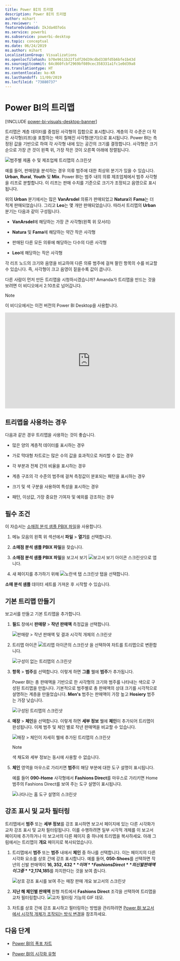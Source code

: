 ```yaml
---
title: Power BI의 트리맵
description: Power BI의 트리맵
author: mihart
ms.reviewer: ''
featuredvideoid: IkJda4O7oGs
ms.service: powerbi
ms.subservice: powerbi-desktop
ms.topic: conceptual
ms.date: 06/24/2019
ms.author: mihart
LocalizationGroup: Visualizations
ms.openlocfilehash: b70e9611b22f1df20d39cdbd338fd5b6bfe1b43d
ms.sourcegitcommit: 64c860fcbf2969bf089cec358331a1fc1e0d39a8
ms.translationtype: HT
ms.contentlocale: ko-KR
ms.lasthandoff: 11/09/2019
ms.locfileid: "73880737"
---
```

# <a name="treemaps-in-power-bi"></a>Power BI의 트리맵

[!INCLUDE [power-bi-visuals-desktop-banner](../includes/power-bi-visuals-desktop-banner.md)]

트리맵은 계층 데이터를 중첩된 사각형의 집합으로 표시합니다. 계층의 각 수준은 더 작은 사각형(리프)을 포함하는 색이 칠해진 사각형(분기)으로 표시됩니다. Power BI는 측정된 값을 기반으로 하여 각 사각형 내에 있는 공간의 크기를 결정합니다. 사각형은 크기순으로 가장 큰 것이 왼쪽 위, 가장 작은 것이 오른쪽 아래에 정렬됩니다.

![범주별 제품 수 및 제조업체 트리맵의 스크린샷](media/power-bi-visualization-treemaps/pbi-nancy-viz-treemap.png)

예를 들어, 판매량을 분석하는 경우 의류 범주에 대한 최상위 분기가 있을 수 있습니다. **Urban**, **Rural**, **Youth** 및 **Mix**. Power BI는 범주 내의 의류 제조업체에서 범주 사각형을 리프로 분할합니다. 이 리프는 판매 수치를 기준으로 크기가 조정되고 음영으로 표시됩니다.

위의 **Urban** 분기에서는 많은 **VanArsdel** 의류가 판매되었고 **Natura**와 **Fama**는 더 적게 판매되었습니다. 그리고 **Leo**는 몇 개만 판매되었습니다. 따라서 트리맵의 **Urban** 분기는 다음과 같이 구성됩니다.

* **VanArsdel**에 해당하는 가장 큰 사각형(왼쪽 위 모서리)

* **Natura** 및 **Fama**에 해당하는 약간 작은 사각형

* 판매된 다른 모든 의류에 해당하는 다수의 다른 사각형

* **Leo**에 해당하는 작은 사각형

각 리프 노드의 크기와 음영을 비교하여 다른 의류 범주에 걸쳐 팔린 항목의 수를 비교할 수 있습니다. 즉, 사각형이 크고 음영이 짙을수록 값이 큽니다.

다른 사람이 먼저 만든 트리맵을 시청하시겠습니까? Amanda가 트리맵을 만드는 것을 보려면 이 비디오에서 2:10초로 넘어갑니다.

   > [!NOTE]
   > 이 비디오에서는 이전 버전의 Power BI Desktop을 사용합니다.
   > 
   > 

<iframe width="560" height="315" src="https://www.youtube.com/embed/IkJda4O7oGs" frameborder="0" allowfullscreen></iframe>

## <a name="when-to-use-a-treemap"></a>트리맵을 사용하는 경우

다음과 같은 경우 트리맵을 사용하는 것이 좋습니다.

* 많은 양의 계층적 데이터를 표시하는 경우

* 가로 막대형 차트로는 많은 수의 값을 효과적으로 처리할 수 없는 경우

* 각 부분과 전체 간의 비율을 표시하는 경우

* 계층 구조의 각 수준의 범주에 걸쳐 측정값이 분포되는 패턴을 표시하는 경우

* 크기 및 색 구분을 사용하여 특성을 표시하는 경우

* 패턴, 이상값, 가장 중요한 기여자 및 예외를 강조하는 경우

## <a name="prerequisite"></a>필수 조건

이 자습서는 [소매점 분석 샘플 PBIX 파일](https://download.microsoft.com/download/9/6/D/96DDC2FF-2568-491D-AAFA-AFDD6F763AE3/Retail%20Analysis%20Sample%20PBIX.pbix)을 사용합니다.

1. 메뉴 모음의 왼쪽 위 섹션에서 **파일** > **열기**를 선택합니다.
   
2. **소매점 분석 샘플 PBIX 파일**을 찾습니다.

1. **소매점 분석 샘플 PBIX 파일**을 보고서 보기 ![보고서 보기 아이콘 스크린샷](media/power-bi-visualization-kpi/power-bi-report-view.png)으로 엽니다.

1. 새 페이지를 추가하기 위해 ![노란색 탭 스크린샷](media/power-bi-visualization-kpi/power-bi-yellow-tab.png) 탭을 선택합니다.


**소매 분석 샘플** 데이터 세트를 가져온 후 시작할 수 있습니다.

## <a name="create-a-basic-treemap"></a>기본 트리맵 만들기

보고서를 만들고 기본 트리맵을 추가합니다.


1. **필드** 창에서 **판매량** > **작년 판매액** 측정값을 선택합니다.

   ![판매량 > 작년 판매액 및 결과 시각적 개체의 스크린샷](media/power-bi-visualization-treemaps/treemapfirstvalue-new.png)

1. 트리맵 아이콘 ![트리맵 아이콘의 스크린샷](media/power-bi-visualization-treemaps/power-bi-treemap-icon.png) 을 선택하여 차트를 트리맵으로 변환합니다.

   ![구성이 없는 트리맵의 스크린샷](media/power-bi-visualization-treemaps/treemapconvertto-new.png)

1. **항목** > **범주**를 선택합니다. 이렇게 하면 **그룹** 웰에 **범주**가 추가됩니다.

    Power BI는 총 판매액을 기반으로 한 사각형의 크기와 범주를 나타내는 색으로 구성된 트리맵을 만듭니다. 기본적으로 범주별로 총 판매액의 상대 크기를 시각적으로 설명하는 계층을 만들었습니다. **Men's** 범주는 판매액이 가장 높고 **Hosiery** 범주는 가장 낮습니다.

    ![구성된 트리맵의 스크린샷](media/power-bi-visualization-treemaps/power-bi-complete.png)

1. **매장** > **체인**을 선택합니다. 이렇게 하면 **세부 정보** 웰에 **체인**이 추가되어 트리맵이 완성됩니다. 이제 범주 및 체인 별로 작년 판매액을 비교할 수 있습니다.

   ![매장 > 체인이 자세히 웰에 추가된 트리맵의 스크린샷](media/power-bi-visualization-treemaps/power-bi-details.png)

   > [!NOTE]
   > 색 채도와 세부 정보는 동시에 사용할 수 없습니다.

1. **체인** 영역을 마우스로 가리키면 **범주**의 해당 부분에 대한 도구 설명이 표시됩니다.

    예를 들어 **090-Home** 사각형에서 **Fashions Direct**를 마우스로 가리키면 Home 범주의 Fashions Direct를 보여 주는 도구 설명이 표시됩니다.

   ![나타나는 홈 도구 설명의 스크린샷](media/power-bi-visualization-treemaps/treemaphoverdetail-new.png)


## <a name="highlighting-and-cross-filtering"></a>강조 표시 및 교차 필터링

트리맵에서 **범주** 또는 **세부 정보**를 강조 표시하면 보고서 페이지에 있는 다른 시각화가 교차 강조 표시 및 교차 필터링됩니다. 이를 수행하려면 일부 시각적 개체를 이 보고서 페이지에 추가하거나 이 보고서의 다른 페이지 중 하나에 트리맵을 복사하세요. 아래 그림에서는 트리맵이 **개요** 페이지로 복사되었습니다. 

1. 트리맵에서 **범주** 또는 **범주** 내에서 **체인** 중 하나를 선택합니다. 이는 페이지의 다른 시각화 요소를 상호 간에 강조 표시합니다. 예를 들어, **050-Shoes**를 선택하면 작년의 신발 판매액이 **$16,352,432**이며 **Fashions Direct**의 신발 판매액이 그중 **$2,174,185**를 차지한다는 것을 보여 줍니다.

   ![상호 강조 표시를 보여 주는 매장 판매 개요 보고서의 스크린샷](media/power-bi-visualization-treemaps/treemaphiliting.png)

1. **지난 해 체인별 판매액** 원형 차트에서 **Fashions Direct** 조각을 선택하여 트리맵을 교차 필터링합니다.
   ![교차 필터링 기능의 GIF 데모.](media/power-bi-visualization-treemaps/treemapnoowl.gif)

1. 차트를 상호 간에 강조 표시하고 필터링하는 방법을 관리하려면 [Power BI 보고서에서 시각적 개체가 조작되는 방식 변경](../service-reports-visual-interactions.md)을 참조하세요.

## <a name="next-steps"></a>다음 단계

* [Power BI의 폭포 차트](power-bi-visualization-waterfall-charts.md)

* [Power BI의 시각화 유형](power-bi-visualization-types-for-reports-and-q-and-a.md)
